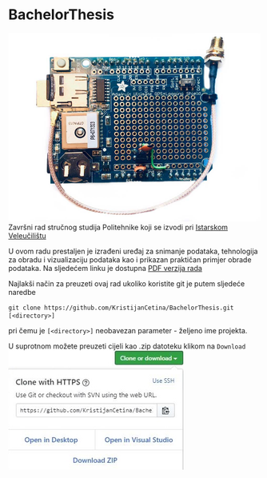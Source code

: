# BachelorThesis
![Hardwareski sklop](/resources/HardwareSetup.jpg "Hardwareski sklop")
Završni rad stručnog studija Politehnike koji se izvodi pri [Istarskom Veleučilištu](https://www.iv.hr/)

U ovom radu prestaljen je izrađeni uređaj za snimanje podataka, tehnologija za obradu i vizualizaciju podataka kao i prikazan praktičan primjer obrade podataka.
Na sljedećem linku je dostupna [PDF verzija rada](https://github.com/KristijanCetina/BachelorThesis/blob/master/LaTeX/Zavr%C5%A1niRad-KristijanCetina.pdf)

Najlakši način za preuzeti ovaj rad ukoliko koristite git je putem sljedeće naredbe
```
git clone https://github.com/KristijanCetina/BachelorThesis.git [<directory>]
```
pri čemu je `[<directory>]` neobavezan parameter - željeno ime projekta.

U suprotnom možete preuzeti cijeli kao .zip datoteku klikom na `Download`
![Download](/resources/DownloadAsZip.jpg "Download")